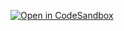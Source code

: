 [![Open in CodeSandbox](https://img.shields.io/badge/Open%20in-CodeSandbox-black)](https://codesandbox.io/s/github/<YOUR_USERNAME>/FashionBlog?file=/index.html)

